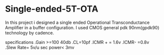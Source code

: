 # Single-ended-5T-OTA
In this project i designed a single ended Operational Transconductance Amplifier in a buffer configuration.
I used CMOS general pdk 90nm(gpdk90) technology by cadence.

specifications
.Gain >=100   40db
.CL=10pf
.ICMR + = 1.6v
.ICMR- =0.8v
.Slew Rate= 5v/u sec
power< 3mv
